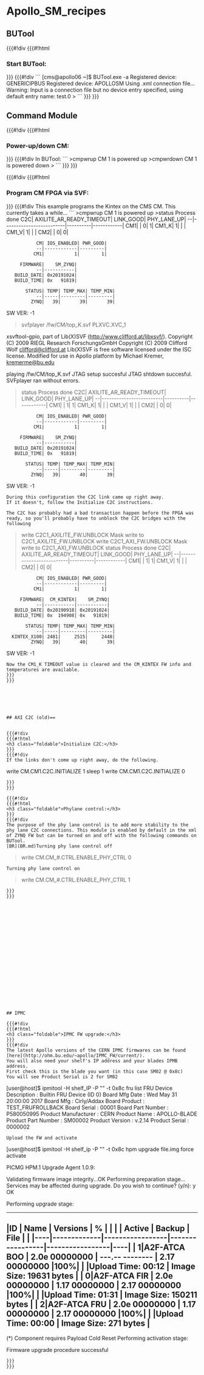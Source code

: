 # Apollo_SM_recipes
## BUTool


{{{#!div
{{{#!html
<h3 class="foldable">Start BUTool:</h3>
}}}
{{{#!div
```
[cms@apollo06 ~]$ BUTool.exe -a
Registered device: GENERICIPBUS
Registered device: APOLLOSM
Using .xml connection file...
Warning: Input is a connection file but no device entry specified, using default entry name: test.0
>
```
}}}
}}}












## Command Module


{{{#!div
{{{#!html
<h3 class="foldable">Power-up/down CM:</h3>
}}}
{{{#!div
In BUTool:
```
>cmpwrup
CM 1 is powered up
>cmpwrdown
CM 1 is powered down
>
```
}}}
}}}

{{{#!div
{{{#!html
<h3 class="foldable">Program CM FPGA via SVF:</h3>
}}}
{{{#!div
This example programs the Kintex on the CMS CM.
This currently takes a while...
```
>cmpwrup
CM 1 is powered up
>status
Process done
              C2C| AXILITE_AR_READY_TIMEOUT| LINK_GOOD| PHY_LANE_UP|
               --|-------------------------|----------|------------|
              CM1|                         |         0|           1|
            CM1_K|                        1|          |            |
            CM1_V|                        1|          |            |
              CM2|                         |         0|           0|

               CM| IOS_ENABLED| PWR_GOOD|
               --|------------|---------|
              CM1|           1|        1|

         FIRMWARE|    SM_ZYNQ|
               --|-----------|
       BUILD_DATE| 0x20191024|
       BUILD_TIME| 0x   91819|

           STATUS| TEMP| TEMP_MAX| TEMP_MIN|
               --|-----|---------|---------|
             ZYNQ|   39|       39|       39|

SW VER: -1
>svfplayer /fw/CM/top_K.svf PLXVC.XVC_1

xsvftool-gpio, part of Lib(X)SVF (http://www.clifford.at/libxsvf/).
Copyright (C) 2009  RIEGL Research ForschungsGmbH
Copyright (C) 2009  Clifford Wolf <clifford@clifford.at>
Lib(X)SVF is free software licensed under the ISC license.
Modified for use in Apollo platform by Michael Kremer, kremerme@bu.edu

playing /fw/CM/top_K.svf
JTAG setup succesful
JTAG shtdown succesful.
SVFplayer ran without errors.
>status
Process done
              C2C| AXILITE_AR_READY_TIMEOUT| LINK_GOOD| PHY_LANE_UP|
               --|-------------------------|----------|------------|
              CM1|                         |         1|           1|
            CM1_K|                        1|          |            |
            CM1_V|                        1|          |            |
              CM2|                         |         0|           0|

               CM| IOS_ENABLED| PWR_GOOD|
               --|------------|---------|
              CM1|           1|        1|

         FIRMWARE|    SM_ZYNQ|
               --|-----------|
       BUILD_DATE| 0x20191024|
       BUILD_TIME| 0x   91819|

           STATUS| TEMP| TEMP_MAX| TEMP_MIN|
               --|-----|---------|---------|
             ZYNQ|   39|       40|       39|

SW VER: -1
```
During this configuration the C2C link came up right away.
If it doesn't, follow the Initialize C2C instructions.

The C2C has probably had a bad transaction happen before the FPGA was ready, so you'll probably have to unblock the C2C bridges with the following
```
>write C2C1_AXILITE_FW.UNBLOCK
Mask write to C2C1_AXILITE_FW.UNBLOCK
>write C2C1_AXI_FW.UNBLOCK
Mask write to C2C1_AXI_FW.UNBLOCK
>status
Process done
              C2C| AXILITE_AR_READY_TIMEOUT| LINK_GOOD| PHY_LANE_UP|
               --|-------------------------|----------|------------|
              CM1|                         |         1|           1|
            CM1_V|                        1|          |            |
              CM2|                         |         0|           0|

               CM| IOS_ENABLED| PWR_GOOD|
               --|------------|---------|
              CM1|           1|        1|

         FIRMWARE|  CM_KINTEX|    SM_ZYNQ|
               --|-----------|-----------|
       BUILD_DATE| 0x20190918| 0x20191024|
       BUILD_TIME| 0x  194908| 0x   91819|

           STATUS| TEMP| TEMP_MAX| TEMP_MIN|
               --|-----|---------|---------|
      KINTEX_X100| 2481|     2515|     2448|
             ZYNQ|   39|       40|       39|

SW VER: -1
```
Now the CM1_K TIMEOUT value is cleared and the CM_KINTEX FW info and temperatures are available.
}}}
}}}






## AXI C2C (old)==


{{{#!div
{{{#!html
<h3 class="foldable">Initialize C2C:</h3>
}}}
{{{#!div
If the links don't come up right away, do the following.
```
write CM.CM1.C2C.INITIALIZE 1
sleep 1
write CM.CM1.C2C.INITIALIZE 0
```
}}}
}}}

{{{#!div
{{{#!html
<h3 class="foldable">Phylane control:</h3>
}}}
{{{#!div
The purpose of the phy lane control is to add more stability to the phy lane C2C connections. This module is enabled by default in the xml of ZYNQ FW but can be turned on and off with the following commands on BUTool.
[BR](BR.md)Turning phy lane control off
```
>write CM.CM_#.CTRL.ENABLE_PHY_CTRL 0
```
Turning phy lane control on
```
>write CM.CM_#.CTRL.ENABLE_PHY_CTRL 1
```
}}}
}}}





















## IPMC

{{{#!div
{{{#!html
<h3 class="foldable">IPMC FW upgrade:</h3>
}}}
{{{#!div
The latest Apollo versions of the CERN IPMC firmwares can be found [here](http://ohm.bu.edu/~apollo/IPMC_FW/current/).
You will also need your shelf's IP address and your blades IPMB address.
First check this is the blade you want (in this case SM02 @ 0x8c)
You will see Product Serial is 2 for SM02
```
[user@host]$ ipmitool -H shelf_IP -P "" -t 0x8c fru list
FRU Device Description : Builtin FRU Device (ID 0)
 Board Mfg Date        : Wed May 31 20:00:00 2017
 Board Mfg             : Cirly/Addax
 Board Product         : TEST_FRUFROLLBACK
 Board Serial          : 00001
 Board Part Number     : P580050995
 Product Manufacturer  : CERN
 Product Name          : APOLLO-BLADE
 Product Part Number   : SM00002
 Product Version       : v.2.14
 Product Serial        : 0000002
```
Upload the FW and activate
```
[user@host]$ ipmitool -H shelf_ip -P "" -t 0x8c hpm upgrade file.img force activate

PICMG HPM.1 Upgrade Agent 1.0.9:

Validating firmware image integrity...OK
Performing preparation stage...
Services may be affected during upgrade. Do you wish to continue? (y/n): y
OK

Performing upgrade stage:

-------------------------------------------------------------------------------
|ID  | Name        |                     Versions                        | %  |
|    |             |      Active     |      Backup     |      File       |    |
|----|-------------|-----------------|-----------------|-----------------|----|
|   1|A2F-ATCA BOO |   2.0e 00000000 | ---.-- -------- |   2.17 00000000 |100%|
|    |Upload Time: 00:12             | Image Size:   19631 bytes              |
|   0|A2F-ATCA FIR |   2.0e 00000000 |   1.17 00000000 |   2.17 00000000 |100%|
|    |Upload Time: 01:31             | Image Size:  150211 bytes              |
|   2|A2F-ATCA FRU |   2.0e 00000000 |   1.17 00000000 |   2.17 00000000 |100%|
|    |Upload Time: 00:00             | Image Size:     271 bytes              |
-------------------------------------------------------------------------------
(*) Component requires Payload Cold Reset
Performing activation stage:

Firmware upgrade procedure successful


```
}}}
}}}
